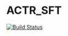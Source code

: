 # ACTR_SFT

[![Build Status](https://github.com/itsdfish/ACTR_SFT.jl/actions/workflows/CI.yml/badge.svg?branch=main)](https://github.com/itsdfish/ACTR_SFT.jl/actions/workflows/CI.yml?query=branch%3Amain)
